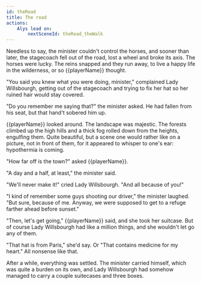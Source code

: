 ```yaml
---
id: theRoad
title: The road
actions:
    Alys lead on:
        nextSceneId: theRoad_theWalk
---
```


Needless to say, the minister couldn't control the horses, and sooner than later, the stagecoach fell out of the road, lost a wheel and broke its axis. The horses were lucky. The reins snapped and they run away, to live a happy life in the wilderness, or so {{playerName}} thought.

"You said you knew what you were doing, minister," complained Lady Willsbourgh, getting out of the stagecoach and trying to fix her hat so her ruined hair would stay covered.

"Do you remember me saying that?" the minister asked. He had fallen from his seat, but that hand't sobered him up.

{{playerName}} looked around. The landscape was majestic. The forests climbed up the high hills and a thick fog rolled down from the heights, engulfing them. Quite beautiful, but a scene one would rather like on a picture, not in front of them, for it appeared to whisper to one's ear: hypothermia is coming.

"How far off is the town?" asked {{playerName}}.

"A day and a half, at least," the minister said.

"We'll never make it!" cried Lady Willsbourgh. "And all because of you!"

"I kind of remember some guys shooting our driver," the minister laughed. "But sure, because of me. Anyway, we were supposed to get to a refuge farther ahead before sunset."

"Then, let's get going," {{playerName}} said, and she took her suitcase. But of course Lady Willsbourgh had like a million things, and she wouldn't let go any of them.

"That hat is from Paris," she'd say. Or "That contains medicine for my heart." All nonsense like that.

After a while, everything was settled. The minister carried himself, which was quite a burden on its own, and Lady Willsbourgh had somehow managed to carry a couple suitecases and three boxes.
